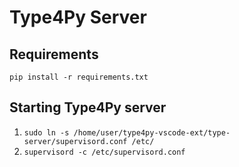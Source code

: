 # Type4Py Server

## Requirements
`pip install -r requirements.txt`

## Starting Type4Py server
1. `sudo ln -s /home/user/type4py-vscode-ext/type-server/supervisord.conf /etc/`
2. `supervisord -c /etc/supervisord.conf`